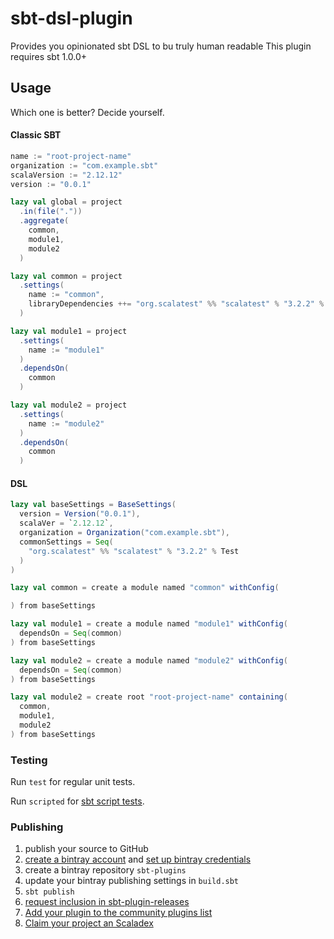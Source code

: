 # sbt-dsl-plugin

Provides you opinionated sbt DSL to bu truly human readable
This plugin requires sbt 1.0.0+

## Usage

Which one is better? Decide yourself.

#### Classic SBT

```sbt
name := "root-project-name"
organization := "com.example.sbt"
scalaVersion := "2.12.12"
version := "0.0.1"

lazy val global = project
  .in(file("."))
  .aggregate(
    common,
    module1,
    module2
  )

lazy val common = project
  .settings(
    name := "common",
    libraryDependencies ++= "org.scalatest" %% "scalatest" % "3.2.2" % Test
  )

lazy val module1 = project
  .settings(
    name := "module1"
  )
  .dependsOn(
    common
  )

lazy val module2 = project
  .settings(
    name := "module2"
  )
  .dependsOn(
    common
  )
```

#### DSL

```sbt
lazy val baseSettings = BaseSettings(
  version = Version("0.0.1"),
  scalaVer = `2.12.12`,
  organization = Organization("com.example.sbt"),
  commonSettings = Seq(
    "org.scalatest" %% "scalatest" % "3.2.2" % Test
  )
)

lazy val common = create a module named "common" withConfig(

) from baseSettings

lazy val module1 = create a module named "module1" withConfig(
  dependsOn = Seq(common)
) from baseSettings

lazy val module2 = create a module named "module2" withConfig(
  dependsOn = Seq(common)
) from baseSettings

lazy val module2 = create root "root-project-name" containing(
  common,
  module1,
  module2
) from baseSettings

```

### Testing

Run `test` for regular unit tests.

Run `scripted` for [sbt script tests](http://www.scala-sbt.org/1.x/docs/Testing-sbt-plugins.html).

### Publishing

1. publish your source to GitHub
2. [create a bintray account](https://bintray.com/signup/index) and [set up bintray credentials](https://github.com/sbt/sbt-bintray#publishing)
3. create a bintray repository `sbt-plugins` 
4. update your bintray publishing settings in `build.sbt`
5. `sbt publish`
6. [request inclusion in sbt-plugin-releases](https://bintray.com/sbt/sbt-plugin-releases)
7. [Add your plugin to the community plugins list](https://github.com/sbt/website#attention-plugin-authors)
8. [Claim your project an Scaladex](https://github.com/scalacenter/scaladex-contrib#claim-your-project)
